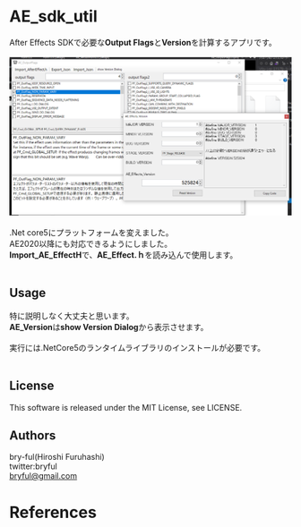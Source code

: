 ﻿# AE_sdk_util
After Effects SDKで必要な**Output Flags**と**Version**を計算するアプリです。<br>
<br>
![ae_sdk_util](AE_OutputFlags.png)<br>
<br>
.Net core5にプラットフォームを変えました。<br>
AE2020以降にも対応できるようにしました。<br>
**Import_AE_EffectH**で、**AE_Effect.ｈ**を読み込んで使用します。<br>
<br>
## Usage
特に説明しなく大丈夫と思います。<br>
**AE_Version**は**show Version Dialog**から表示させます。<br>
<br>
実行には.NetCore5のランタイムライブラリのインストールが必要です。<br>
<br>

## License
This software is released under the MIT License, see LICENSE.<br>

## Authors

bry-ful(Hiroshi Furuhashi)<br>
twitter:bryful<br>
bryful@gmail.com<br>

# References
